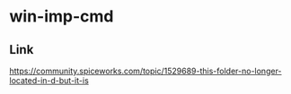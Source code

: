 # win-imp-cmd
 
## Link 

https://community.spiceworks.com/topic/1529689-this-folder-no-longer-located-in-d-but-it-is